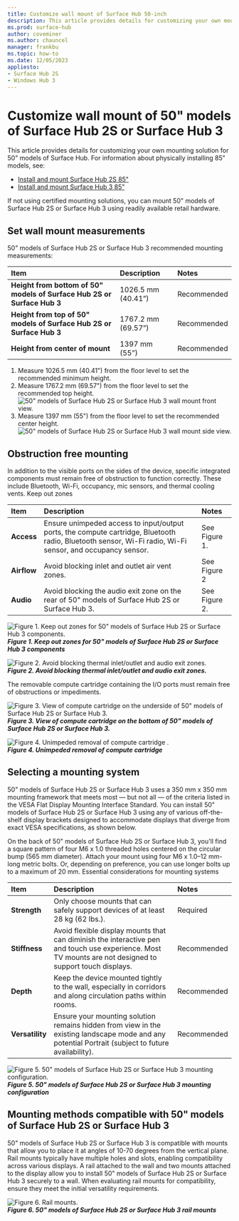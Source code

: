```yaml
---
title: Customize wall mount of Surface Hub 50-inch
description: This article provides details for customizing your own mounting solution for 50" models of Surface Hub.
ms.prod: surface-hub
author: coveminer
ms.author: chauncel
manager: frankbu
ms.topic: how-to
ms.date: 12/05/2023
appliesto:
- Surface Hub 2S
- Windows Hub 3
---
```


# Customize wall mount of 50" models of Surface Hub 2S or Surface Hub 3

This article provides details for customizing your own mounting solution for 50" models of  Surface Hub. For information about physically installing 85" models, see:

- [Install and mount Surface Hub 2S 85"](surface-hub-2s-85-install-mount.md)
- [Install and mount Surface Hub 3 85"](surface-hub-3-85-install-mount.md)

If not using certified mounting solutions, you can mount 50" models of Surface Hub 2S or Surface Hub 3 using readily available retail hardware.

## Set wall mount measurements

50" models of Surface Hub 2S or Surface Hub 3 recommended mounting measurements:

| Item | Description | Notes |
|:------ |:------------- |:------- |
|**Height from bottom of 50" models of Surface Hub 2S or Surface Hub 3**| 1026.5 mm (40.41”) | Recommended |
|**Height from top of 50" models of Surface Hub 2S or Surface Hub 3**| 1767.2 mm (69.57”) | Recommended |
|**Height from center of mount**| 1397 mm (55”) | Recommended |

1. Measure 1026.5 mm (40.41") from the floor level to set the recommended minimum height.
2. Measure 1767.2 mm (69.57") from the floor level to set the recommended top height.
    ![50" models of Surface Hub 2S or Surface Hub 3 wall mount front view.](images/sh2-wall-front.png)
3. Measure 1397 mm (55") from the floor level to set the recommended center height.
    ![50" models of Surface Hub 2S or Surface Hub 3 wall mount side view.](images/sh2-wall-side.png)

## Obstruction free mounting

In addition to the visible ports on the sides of the device, specific integrated components must remain free of obstruction to function correctly. These include Bluetooth, Wi-Fi, occupancy, mic sensors, and thermal cooling vents.
 Keep out zones

| Item | Description | Notes |
|:---- |:----------- |:----- |
|**Access**| Ensure unimpeded access to input/output ports, the compute cartridge, Bluetooth radio, Bluetooth sensor, Wi-Fi radio, Wi-Fi sensor, and occupancy sensor. | See Figure 1. |
|**Airflow**| Avoid blocking inlet and outlet air vent zones. | See Figure 2  |
|**Audio**| Avoid blocking the audio exit zone on the rear of 50" models of Surface Hub 2S or Surface Hub 3. | See Figure 2. |

![Figure 1. Keep out zones for 50" models of Surface Hub 2S or Surface Hub 3 components.](images/sh2-keepout-zones.png) <br>
***Figure 1. Keep out zones for 50" models of Surface Hub 2S or Surface Hub 3 components***

![Figure 2. Avoid blocking thermal inlet/outlet and audio exit zones.](images/sh2-thermal-audio.png) <br>
***Figure 2. Avoid blocking thermal inlet/outlet and audio exit zones.***

The removable compute cartridge containing the I/O ports must remain free of obstructions or impediments.

![Figure 3. View of compute cartridge on the underside of 50" models of Surface Hub 2S or Surface Hub 3.](images/sh2-ports.png) <br>
***Figure 3. View of compute cartridge on the bottom of 50" models of Surface Hub 2S or Surface Hub 3.***

![Figure 4. Unimpeded removal of compute cartridge .](images/sh2-cartridge.png) <br>
***Figure 4. Unimpeded removal of compute cartridge***

## Selecting a mounting system

50" models of Surface Hub 2S or Surface Hub 3 uses a 350 mm x 350 mm mounting framework that meets most — but not all — of the criteria listed in the VESA Flat Display Mounting Interface Standard. You can install 50" models of Surface Hub 2S or Surface Hub 3 using any of various off-the-shelf display brackets designed to accommodate displays that diverge from exact VESA specifications, as shown below.

On the back of 50" models of Surface Hub 2S or Surface Hub 3, you'll find a square pattern of four M6 x 1.0 threaded holes centered on the circular bump (565 mm diameter). Attach your mount using four M6 x 1.0–12 mm-long metric bolts. Or, depending on preference, you can use longer bolts up to a maximum of 20 mm.
Essential considerations for mounting systems

| Item | Description | Notes |
|:------ |:------------- |:------- |
|**Strength**| Only choose mounts that can safely support devices of at least 28 kg (62 lbs.). | Required |
|**Stiffness**| Avoid flexible display mounts that can diminish the interactive pen and touch use experience. Most TV mounts are not designed to support touch displays. | Recommended |
|**Depth**| Keep the device mounted tightly to the wall, especially in corridors and along circulation paths within rooms.| Recommended |
|**Versatility**| Ensure your mounting solution remains hidden from view in the existing landscape mode and any potential Portrait (subject to future availability). | Recommended |

![Figure 5. 50" models of Surface Hub 2S or Surface Hub 3 mounting configuration.](images/sh2-mount-config.png) <br>
***Figure 5. 50" models of Surface Hub 2S or Surface Hub 3 mounting configuration***

## Mounting methods compatible with 50" models of Surface Hub 2S or Surface Hub 3

50" models of Surface Hub 2S or Surface Hub 3 is compatible with mounts that allow you to place it at angles of 10-70 degrees from the vertical plane. Rail mounts typically have multiple holes and slots, enabling compatibility across various displays. A rail attached to the wall and two mounts attached to the display allow you to install 50" models of Surface Hub 2S or Surface Hub 3 securely to a wall. When evaluating rail mounts for compatibility, ensure they meet the initial versatility requirements.

![Figure 6. Rail mounts.](images/h2gen-railmount.png)<br>
***Figure 6. 50" models of Surface Hub 2S or Surface Hub 3 rail mounts***
